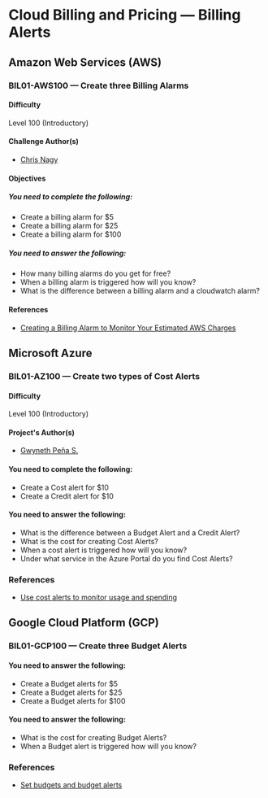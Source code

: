 # Cloud Billing and Pricing — Billing Alerts

## Amazon Web Services (AWS)

### BIL01-AWS100 — Create three Billing Alarms 

#### Difficulty
Level 100 (Introductory)

#### Challenge Author(s)
* [Chris Nagy](https://twitter.com/chris_the_nagy)

#### Objectives

#####  You need to complete the following:

* Create a billing alarm for $5
* Create a billing alarm for $25
* Create a billing alarm for $100

#####  You need to answer the following: 

* How many billing alarms do you get for free?
* When a billing alarm is triggered how will you know?
* What is the difference between a billing alarm and a cloudwatch alarm?

#### References

* [Creating a Billing Alarm to Monitor Your Estimated AWS Charges](https://docs.aws.amazon.com/AmazonCloudWatch/latest/monitoring/monitor_estimated_charges_with_cloudwatch.html)

## Microsoft Azure


### BIL01-AZ100 — Create two types of Cost Alerts

#### Difficulty
Level 100 (Introductory)

#### Project's Author(s)
* [Gwyneth Peña S.](https://twitter.com/madebygps)

#### You need to complete the following:

* Create a Cost alert for $10
* Create a Credit alert for $10

#### You need to answer the following: 

* What is the difference between a Budget Alert and a Credit Alert?
* What is the cost for creating Cost Alerts?
* When a cost alert is triggered how will you know?
* Under what service in the Azure Portal do you find Cost Alerts?

### References

* [Use cost alerts to monitor usage and spending](https://docs.microsoft.com/en-us/azure/cost-management-billing/costs/cost-mgt-alerts-monitor-usage-spending)

## Google Cloud Platform (GCP)

### BIL01-GCP100 — Create three Budget Alerts


####  You need to answer the following: 

* Create a Budget alerts for $5
* Create a Budget alerts for $25
* Create a Budget alerts for $100

#### You need to answer the following: 

* What is the cost for creating Budget Alerts?
* When a Budget alert is triggered how will you know?

### References

* [Set budgets and budget alerts](https://cloud.google.com/billing/docs/how-to/budgets)


